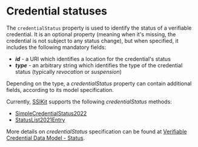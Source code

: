 # Credential statuses

The `credentialStatus` property is used to identify the status of a verifiable credential.
It is an optional property (meaning when it's missing, the credential is not subject to any status change),
but when specified, it includes the following mandatory fields:
- ___id___ - a URI which identifies a location for the credential's status
- ___type___ - an arbitrary string which identifies the type of the credential status (typically _revocation_ or _suspension_)

Depending on the type, a _credentialStatus_ property can contain additional fields, according to its model specification.

Currently, [SSIKit](https://github.com/walt-id/waltid-ssikit) supports the following _credentialStatus_ methods:
- [SimpleCredentialStatus2022](simple-credential-status-2022/readme.md)
- [StatusList2021Entry](status-list-2021-entry/readme.md)


More details on _credentialStatus_ specification can be found at [Verifiable Credential Data Model - Status](https://www.w3.org/TR/vc-data-model/#status).
